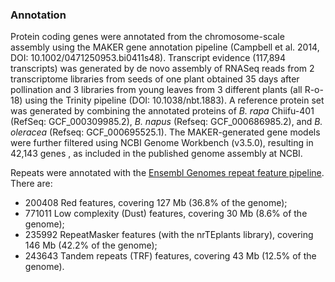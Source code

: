 ### Annotation

Protein coding genes were annotated from the chromosome-scale assembly using the MAKER gene annotation pipeline (Campbell et al. 2014, DOI: 10.1002/0471250953.bi0411s48). Transcript evidence (117,894 transcripts) was generated by de novo assembly of RNASeq reads from 2 transcriptome libraries from seeds of one plant obtained 35 days after pollination and 3 libraries from young leaves from 3 different plants (all R-o-18) using the Trinity pipeline (DOI: 10.1038/nbt.1883). A reference protein set was generated by combining the annotated proteins of *B. rapa* Chiifu-401 (RefSeq: GCF_000309985.2), *B. napus* (Refseq: GCF_000686985.2), and *B. oleracea* (Refseq: GCF_000695525.1). The MAKER-generated gene models were further filtered using NCBI Genome Workbench (v3.5.0), resulting in 42,143 genes , as included in the published genome assembly at NCBI.

Repeats were annotated with the [Ensembl Genomes repeat feature pipeline](http://plants.ensembl.org/info/genome/annotation/repeat_features.html). There are:
* 200408 Red features, covering 127 Mb (36.8% of the genome);
* 771011 Low complexity (Dust) features, covering 30 Mb (8.6% of the genome);
* 235992 RepeatMasker features (with the nrTEplants library), covering 146 Mb (42.2% of the genome);
* 243643 Tandem repeats (TRF) features, covering 43 Mb (12.5% of the genome).

